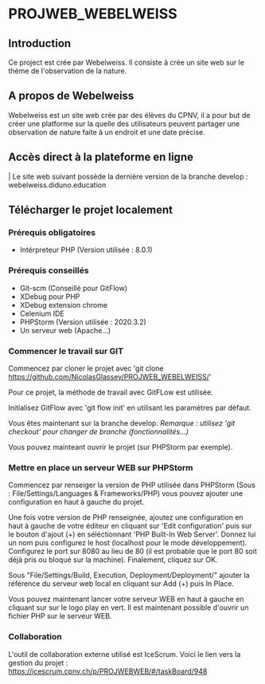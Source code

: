 # PROJWEB_WEBELWEISS

## Introduction 
Ce project est crée par Webelweiss. 
Il consiste à crée un site web sur le thème de l'observation de la nature. 

## A propos de Webelweiss
Webelweiss est un site web crée par des élèves du CPNV, il a pour but de créer une platforme sur la quelle des utilisateurs peuvent partager une observation de nature faite à un endroit et une date précise. 

## Accès direct à la plateforme en ligne
| Le site web suivant possède la dernière version de la branche develop : webelweiss.diduno.education

## Télécharger le projet localement  
### Prérequis obligatoires
- Intérpreteur PHP (Version utilisée : 8.0.1)

### Prérequis conseillés
- Git-scm (Conseillé pour GitFlow)
- XDebug pour PHP
- XDebug extension chrome
- Celenium IDE
- PHPStorm (Version utilisée : 2020.3.2)
- Un serveur web (Apache...)

### Commencer le travail sur GIT
Commencez par cloner le projet avec 'git clone https://github.com/NicolasGlassey/PROJWEB_WEBELWEISS/'

Pour ce projet, la méthode de travail avec GitFLow est utilisée.

Initialisez GitFlow avec 'git flow init' en utilisant les paramètres par défaut.

Vous êtes maintenant sur la branche develop. *Remarque : utilisez 'git checkout' pour changer de branche (fonctionnalités...)*

Vous pouvez mainteant ouvrir le projet (sur PHPStorm par exemple).


### Mettre en place un serveur WEB sur PHPStorm
Commencez par renseiger la version de PHP utilisée dans PHPStorm (Sous : File/Settings/Languages & Frameworks/PHP) vous pouvez ajouter une configuration en haut à gauche du projet.

Une fois votre version de PHP renseignée, ajoutez une configuration en haut à gauche de votre éditeur en cliquant sur 'Edit configuration' puis sur le bouton d'ajout (+) en séléctionnant 'PHP Built-In Web Server'. Donnez lui un nom puis configurez le host (localhost pour le mode développement). Configurez le port sur 8080 au lieu de 80 (il est probable que le port 80 soit déjà pris ou bloqué sur la machine). Finalement, cliquez sur OK.

Sous "File/Settings/Build, Execution, Deployment/Deployment/" ajouter la référence du serveur web local en cliquant sur Add (+) puis In Place. 

Vous pouvez maintenant lancer votre serveur WEB en haut à gauche en cliquant sur sur le logo play en vert. Il est maintenant possible d'ouvrir un fichier PHP sur le serveur WEB.

### Collaboration
L'outil de collaboration externe utilisé est IceScrum. Voici le lien vers la gestion du projet : https://icescrum.cpnv.ch/p/PROJWEBWEB/#/taskBoard/948
